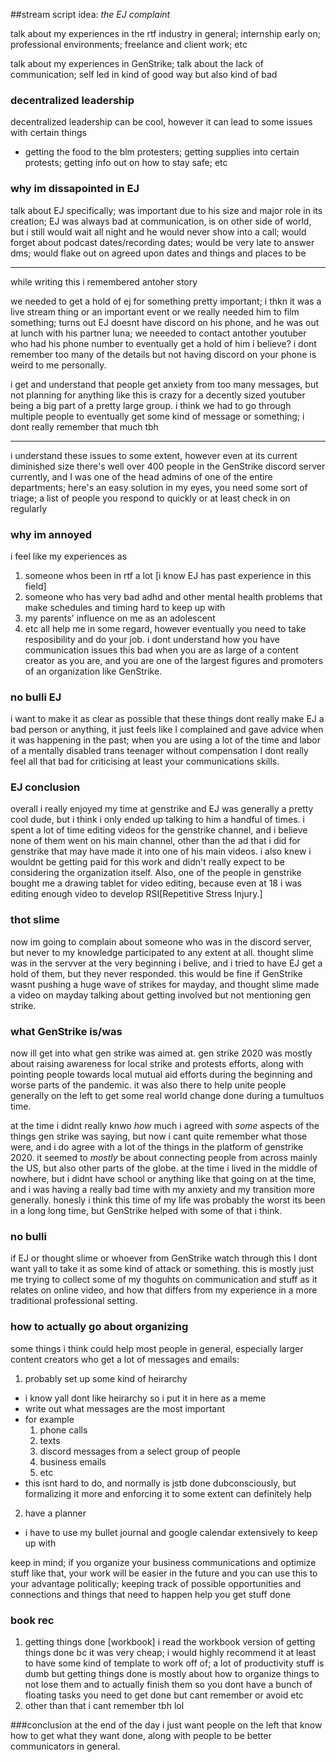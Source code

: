 ##stream script idea: *the EJ complaint*

talk about my experiences in the rtf industry in general; internship early on; professional environments; freelance and client work; etc


talk about my experiences in GenStrike; talk about the lack of communication; self led in kind of good way but also kind of bad

### decentralized leadership
decentralized leadership can be cool, however it can lead to some issues with certain things
- getting the food to the blm protesters; getting supplies into certain protests; getting info out on how to stay safe; etc

### why im dissapointed in EJ
talk about EJ specifically; was important due to his size and major role in its creation; EJ was always bad at communication, is on other side of world, but i still would wait all night and he would never show into a call; would forget about podcast dates/recording dates; would be very late to answer dms; would flake out on agreed upon dates and things and places to be 

---

while writing this i remembered antoher story

we needed to get a hold of ej for something pretty important; i thkn it was a live stream thing or an important event or we really needed him to film something; turns out EJ doesnt have discord on his phone, and he was out at lunch with his partner luna; we neeeded to contact antother youtuber who had his phone number to eventually get  a hold of him i believe? i dont remember too many of the details but not having discord on your phone is weird to me personally.

i get and understand that people get anxiety from too many messages, but not planning for anything like this is crazy for a decently sized youtuber being a big part of a pretty large group. i think we had to go through multiple people to eventually get some kind of message or something; i dont really remember that much tbh

---

i understand these issues to some extent, however even at its current diminished size there's well over 400 people in the GenStrike discord server currently, and I was one of the head admins of one of the entire departments; here's an easy solution in my eyes, you need some sort of triage; a list of people you respond to quickly or at least check in on regularly

### why im annoyed
i feel like my experiences as 
1. someone whos been in rtf a lot [i know EJ has past experience in this field]
2. someone who has very bad adhd and other mental health problems that make schedules and timing hard to keep up with 
3. my parents' influence on me as an adolescent
4. etc 
all help me in some regard, however eventually you need to take resposibility and do your job. i dont understand how you have communication issues this bad when you are as large of a content creator as you are, and you are one of the largest figures and promoters of an organization like GenStrike. 

### no bulli EJ
i want to make it as clear as possible that these things dont really make EJ a bad person or anything, it just feels like I complained and gave advice when it was happening in the past; when you are using a lot of the time and labor of a mentally disabled trans teenager without compensation I dont really feel all that bad for criticising at least your communications skills. 


### EJ conclusion
overall i really enjoyed my time at genstrike and EJ was generally a pretty cool dude, but i think i only ended up talking to him a handful of times. i spent a lot of time editing videos for the genstrike channel, and i believe none of them went on his main channel, other than the ad that i did for genstrike that may have made it into one of his main videos. i also knew i wouldnt be getting paid for this work and didn't really expect to be considering the organization itself. Also, one of the people in genstrike  bought me a drawing tablet for video editing, because even at 18 i was editing enough video to develop RSI[Repetitive Stress Injury.]


### thot slime
now im going to complain about someone who was in the discord server, but never to my knowledge participated to any extent at all. thought slime was in the servver at the very beginning i belive, and i tried to have EJ get a hold of them, but they never responded. this would be fine if GenStrike wasnt pushing a huge wave of strikes for mayday, and thought slime made a video on mayday talking about getting involved but not mentioning gen strike. 

### what GenStrike is/was 
now ill get into what gen strike was aimed at. gen strike 2020 was mostly about raising awareness for local strike and protests efforts, along with pointing people towards local mutual aid efforts during the beginning and worse parts of the pandemic. it was also there to help unite people generally on the left to get some real world change done during a tumultuos time. 


at the time i didnt really knwo *how* much i agreed with *some* aspects of the things gen strike was saying, but now i cant quite remember what those were, and i do agree with a lot of the things in the platform of genstrike 2020. it seemed to *mostly* be about connecting people from across mainly the US, but also other parts of the globe. at the time i lived in the middle of nowhere, but i didnt have school or anything like that going on at the time, and i was having a really bad time with my anxiety and my transition more generally. honesly i think this time of my life was probably the worst its been in a long long time, but GenStrike helped with some of that i think. 

### no bulli
if EJ or thought slime or whoever from GenStrike watch through this I dont want yall to take it as some kind of attack or something. this is mostly just me trying to collect some of my thoguhts on communication and stuff as it relates on online video, and how that differs from my experience in a more traditional professional setting. 


### how to actually go about organizing
some things i think could help most people in general, especially larger content creators who get a lot of messages and emails:
1. probably set up some kind of heirarchy
  - i know yall dont like heirarchy so i put it in here as a meme
  - write out what messages are the most important
  - for example
    1. phone calls
	2. texts
	3. discord messages from a select group of people
	4. business emails 
	5. etc 
  - this isnt hard to do, and normally is jstb done dubconsciously, but formalizing it more and enforcing it to some extent can definitely help
2. have a planner
  - i have to use my bullet journal and google calendar extensively to keep up with 




keep in mind; if you organize your business communications and optimize stuff like that, your work will be easier in the future and you can use this to your advantage politically; keeping track of possible opportunities and connections and things that need to happen help you get stuff done 

### book rec 
1. getting things done [workbook] 
i read the workbook version of getting things done bc it was very cheap; i would highly recommend it at least to have some kind of template to work off of; a lot of productivity stuff is dumb but getting things done is mostly about how to organize things to not lose them and to actually finish them so you dont have a bunch of floating tasks you need to get done but cant remember or avoid etc 
2. other than that i cant remember tbh lol

###conclusion
at the end of the day i just want people on the left that know how to get what they want done, along with people to be better communicators in general. 











